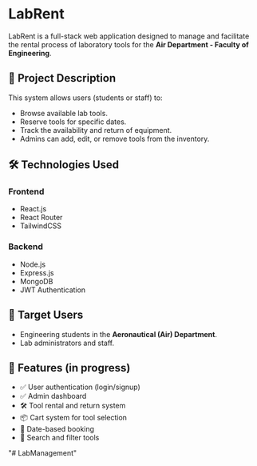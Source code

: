 # LabRent

LabRent is a full-stack web application designed to manage and facilitate the rental process of laboratory tools for the **Air Department - Faculty of Engineering**.

## 📌 Project Description

This system allows users (students or staff) to:
- Browse available lab tools.
- Reserve tools for specific dates.
- Track the availability and return of equipment.
- Admins can add, edit, or remove tools from the inventory.

## 🛠️ Technologies Used

### Frontend
- React.js
- React Router
- TailwindCSS 

### Backend
- Node.js
- Express.js
- MongoDB
- JWT Authentication

## 🧪 Target Users
- Engineering students in the **Aeronautical (Air) Department**.
- Lab administrators and staff.

## 🚀 Features (in progress)
- ✅ User authentication (login/signup)
- ✅ Admin dashboard
- 🛠️ Tool rental and return system
- 📦 Cart system for tool selection
- 📅 Date-based booking
- 🔎 Search and filter tools


"# LabManagement" 
